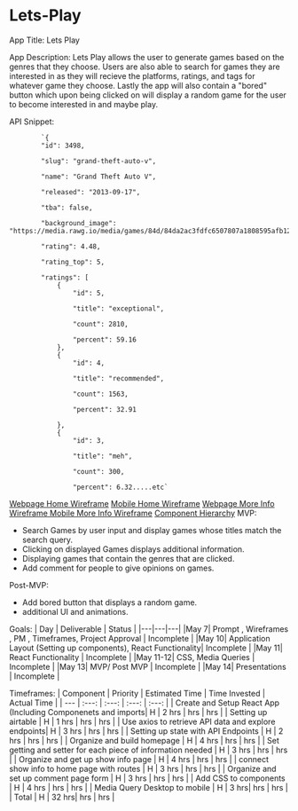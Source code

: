 # Lets-Play

App Title: Lets Play

App Description: Lets Play allows the user to generate games based on the genres that they choose. Users are also able to search for games they are interested in as they will recieve the platforms, ratings, and tags for whatever game they choose. Lastly the app will also contain a "bored" button which upon being clicked on will display a random game for the user to become interested in and maybe play.

API Snippet:


            `{
            "id": 3498,

            "slug": "grand-theft-auto-v",

            "name": "Grand Theft Auto V",

            "released": "2013-09-17",

            "tba": false,

            "background_image": "https://media.rawg.io/media/games/84d/84da2ac3fdfc6507807a1808595afb12.jpg",

            "rating": 4.48,

            "rating_top": 5,

            "ratings": [
                {
                    "id": 5,

                    "title": "exceptional",

                    "count": 2810,

                    "percent": 59.16
                },
                {
                    "id": 4,

                    "title": "recommended",

                    "count": 1563,

                    "percent": 32.91

                },
                {
                    "id": 3,

                    "title": "meh",

                    "count": 300,

                    "percent": 6.32.....etc`


[Webpage Home Wireframe](https://wireframe.cc/t2SnRn)
[Mobile Home Wireframe](https://wireframe.cc/usQlOa)
[Webpage More Info Wireframe ](https://wireframe.cc/zLUFzw)
[Mobile More Info Wireframe](https://wireframe.cc/BUte1w)
[Component Hierarchy](https://embed.creately.com/zgxACk1aQ23?token=KrxoM5SFlQIEdEYq&type=svg)
MVP: 

- Search Games by user input and display games whose titles match the search query.
- Clicking on displayed Games displays additional information.
- Displaying games that contain the genres that are clicked.
- Add comment for people to give opinions on games.

Post-MVP: 

- Add bored button that displays a random game.
- additional UI and animations.

Goals: 
| Day | Deliverable | Status |
|---|---|---|
|May 7| Prompt , Wireframes , PM , Timeframes, Project Approval | Incomplete |
|May 10| Application Layout (Setting up components), React Functionality| Incomplete |
|May 11| React Functionality | Incomplete |
|May 11-12| CSS, Media Queries | Incomplete |
|May 13| MVP/ Post MVP | Incomplete |
|May 14| Presentations | Incomplete |

Timeframes:
| Component | Priority | Estimated Time | Time Invested | Actual Time |
| --- | :---: | :---: | :---: | :---: |
| Create and Setup React App (Including Componenets and imports| H | 2 hrs | hrs | hrs |
| Setting up airtable | H | 1 hrs | hrs | hrs |
| Use axios to retrieve API data and explore endpoints| H | 3 hrs | hrs | hrs |
| Setting up state with API Endpoints | H | 2 hrs | hrs | hrs |
| Organize and build homepage | H | 4 hrs | hrs | hrs |
| Set getting and setter for each piece of information needed | H | 3 hrs | hrs | hrs |
| Organize and get up show info page | H | 4 hrs | hrs | hrs |
| connect show info to home page with routes | H | 3 hrs | hrs | hrs |
| Organize and set up comment page form | H | 3 hrs | hrs | hrs |
| Add CSS to components | H | 4 hrs | hrs | hrs |
| Media Query Desktop to mobile | H | 3 hrs| hrs | hrs |
| Total | H | 32 hrs| hrs | hrs |
